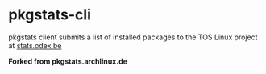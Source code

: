 # pkgstats-cli
pkgstats client submits a list of installed packages to the TOS Linux project at [stats.odex.be](https://stats.odex.be/)

__Forked from pkgstats.archlinux.de__
